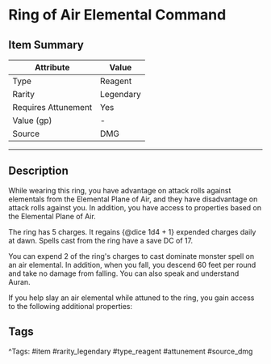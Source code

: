 # Ring of Air Elemental Command

## Item Summary

| Attribute            | Value                        |
|----------------------|------------------------------|
| Type                 | Reagent |
| Rarity               | Legendary             |
| Requires Attunement  | Yes                |
| Value (gp)           | -    |
| Source               | DMG |

---

## Description

While wearing this ring, you have advantage on attack rolls against elementals from the Elemental Plane of Air, and they have disadvantage on attack rolls against you. In addition, you have access to properties based on the Elemental Plane of Air.

The ring has 5 charges. It regains {@dice 1d4 + 1} expended charges daily at dawn. Spells cast from the ring have a save DC of 17.

You can expend 2 of the ring's charges to cast dominate monster spell on an air elemental. In addition, when you fall, you descend 60 feet per round and take no damage from falling. You can also speak and understand Auran.

If you help slay an air elemental while attuned to the ring, you gain access to the following additional properties:

## Tags

^Tags: #item #rarity_legendary #type_reagent #attunement #source_dmg